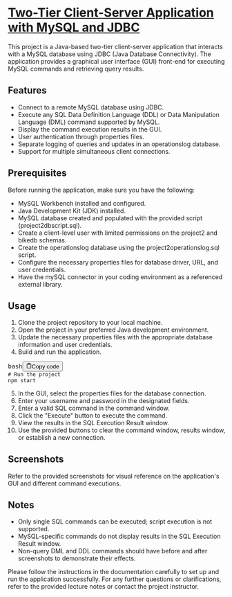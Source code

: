 # [Two-Tier Client-Server Application with MySQL and JDBC]()

This project is a Java-based two-tier client-server application that interacts with a MySQL database using JDBC (Java Database Connectivity). The application provides a graphical user interface (GUI) front-end for executing MySQL commands and retrieving query results.

## Features

- Connect to a remote MySQL database using JDBC.
- Execute any SQL Data Definition Language (DDL) or Data Manipulation Language (DML) command supported by MySQL.
- Display the command execution results in the GUI.
- User authentication through properties files.
- Separate logging of queries and updates in an operationslog database.
- Support for multiple simultaneous client connections.

## Prerequisites

Before running the application, make sure you have the following:

- MySQL Workbench installed and configured.
- Java Development Kit (JDK) installed.
- MySQL database created and populated with the provided script (project2dbscript.sql).
- Create a client-level user with limited permissions on the project2 and bikedb schemas.
- Create the operationslog database using the project2operationslog.sql script.
- Configure the necessary properties files for database driver, URL, and user credentials.
- Have the mySQL connector in your coding environment as a referenced external library.

## Usage

1. Clone the project repository to your local machine.
2. Open the project in your preferred Java development environment.
3. Update the necessary properties files with the appropriate database information and user credentials.
4. Build and run the application.

<pre dir="ltr" class="w-full"><div class="bg-black mb-4 rounded-md"><div id="code-header" class="flex items-center relative text-gray-200 bg-gray-800 px-4 py-2 text-xs font-sans rounded-t-md"><span class="">bash</span><button id="copy-code" data-initialized="true" class="flex ml-auto gap-2"><svg stroke="currentColor" fill="none" stroke-width="2" viewBox="0 0 24 24" stroke-linecap="round" stroke-linejoin="round" class="h-4 w-4" height="1em" width="1em" xmlns="http://www.w3.org/2000/svg"><path d="M16 4h2a2 2 0 0 1 2 2v14a2 2 0 0 1-2 2H6a2 2 0 0 1-2-2V6a2 2 0 0 1 2-2h2"></path><rect x="8" y="2" width="8" height="4" rx="1" ry="1"></rect></svg>Copy code</button></div><div class="p-4 overflow-y-auto"><code class="!whitespace-pre hljs language-bash"># Run the project
npm start
</code></div></div></pre>

5. In the GUI, select the properties files for the database connection.
6. Enter your username and password in the designated fields.
7. Enter a valid SQL command in the command window.
8. Click the "Execute" button to execute the command.
9. View the results in the SQL Execution Result window.
10. Use the provided buttons to clear the command window, results window, or establish a new connection.

## Screenshots

Refer to the provided screenshots for visual reference on the application's GUI and different command executions.

## Notes

- Only single SQL commands can be executed; script execution is not supported.
- MySQL-specific commands do not display results in the SQL Execution Result window.
- Non-query DML and DDL commands should have before and after screenshots to demonstrate their effects.

Please follow the instructions in the documentation carefully to set up and run the application successfully. For any further questions or clarifications, refer to the provided lecture notes or contact the project instructor.
